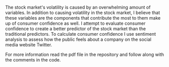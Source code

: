 The stock market's volatility is caused by an overwhelming amount of variables. In addition to causing volatility in the stock market, I believe that these variables are the components that contribute the most to them make up of consumer confidence as well. I attempt to evaluate consumer confidence to create a better predictor of the stock market than the traditional predictors. To calculate consumer confidence I use sentiment analysis to assess how the public feels about a company on the social media website Twitter.  

For more information read the pdf file in the repository and follow along with the comments in the code.
